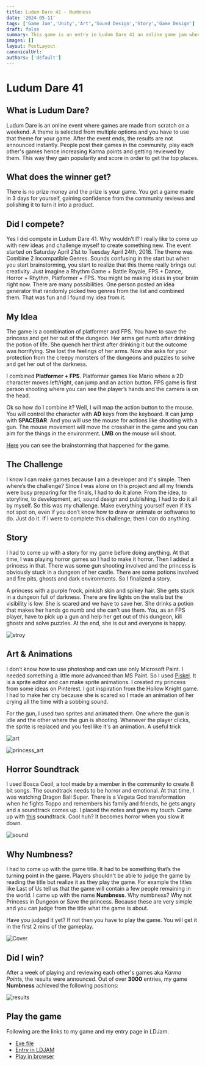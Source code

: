 ```yaml
---
title: Ludum Dare 41 - Numbness
date: '2024-05-11'
tags: ['Game Jam','Unity','Art','Sound Design','Story','Game Design']
draft: false
summary: This game is an entry in Ludum Dare 41 an online game jam where you have to make a game in 3 days on a selected theme.
images: []
layout: PostLayout
canonicalUrl:
authors: ['default']
---
```

# Ludum Dare 41

## What is Ludum Dare?

Ludum Dare is an online event where games are made from scratch on a weekend. A theme is selected from multiple options and you have to use that theme for your game. After the event ends, the results are not announced instantly. People post their games in the community, play each other's games hence increasing Karma points and getting reviewed by them. This way they gain popularity and score in order to get the top places.

## What does the winner get?

There is no prize money and the prize is your game. You get a game made in 3 days for yourself, gaining confidence from the community reviews and polishing it to turn it into a product.

## Did I compete?

Yes I did compete in Ludum Dare 41. Why wouldn’t I? I really like to come up with new ideas and challenge myself to create something new. The event started on Saturday April 21st to Tuesday April 24th, 2018. The theme was Combine 2 Incompatible Genres. Sounds confusing in the start but when you start brainstorming, you start to realize that this theme really brings out creativity. Just imagine a Rhythm Game + Battle Royale, FPS + Dance, Horror + Rhythm, Platformer + FPS. You might be making ideas in your brain right now. There are many possibilities. One person posted an idea generator that randomly picked two genres from the list and combined them. That was fun and I found my idea from it.

## My Idea

The game is a combination of platformer and FPS. You have to save the princess and get her out of the dungeon. Her arms get numb after drinking the potion of life. She quench her thirst after drinking it but the outcome was horrifying. She lost the feelings of her arms. Now she asks for your protection from the creepy monsters of the dungeons and puzzles to solve and get her out of the darkness.

I combined **Platformer + FPS**. Platformer games like Mario where a 2D character moves left/right, can jump and an action button. FPS game is first person shooting where you can see the player’s hands and the camera is on the head.

Ok so how do I combine it? Well, I will map the action button to the mouse. You will control the character with **AD** keys from the keyboard. It can jump with **SPACEBAR**. And you will use the mouse for actions like shooting with a gun. The mouse movement will move the crosshair in the game and you can aim for the things in the environment. **LMB** on the mouse will shoot.

[Here](https://docs.google.com/document/d/16D9Co-OY5_3aRj14urIs9UrAALge0xsu/edit?usp=sharing&ouid=107180224131090961968&rtpof=true&sd=true) you can see the brainstorming that happened for the game.

## The Challenge

I know I can make games because I am a developer and it's simple. Then where’s the challenge? Since I was alone on this project and all my friends were busy preparing for the finals, I had to do it alone. From the idea, to storyline, to development, art, sound design and publishing, I had to do it all by myself. So this was my challenge. Make everything yourself even if it’s not spot on, even if you don’t know how to draw or animate or softwares to do. Just do it. If I were to complete this challenge, then I can do anything.

## Story

I had to come up with a story for my game before doing anything. At that time, I was playing horror games so I had to make it horror. Then I added a princess in that. There was some gun shooting involved and the princess is obviously stuck in a dungeon of her castle. There are some potions involved and fire pits, ghosts and dark environments. So I finalized a story.

A princess with a purple frock, pinkish skin and spikey hair. She gets stuck in a dungeon full of darkness. There are fire lights on the walls but the visibility is low. She is scared and we have to save her. She drinks a potion that makes her hands go numb and she can’t use them. You, as an FPS player, have to pick up a gun and help her get out of this dungeon, kill ghosts and solve puzzles. At the end, she is out and everyone is happy.

![stroy](/static/images/blog/numbness_note_desc.png)

## Art & Animations

I don’t know how to use photoshop and can use only Microsoft Paint. I needed something a little more advanced than MS Paint. So I used [Piskel](https://www.piskelapp.com/). It is a sprite editor and can make sprite animations. I created my princess from some ideas on Pinterest. I got inspiration from the Hollow Knight game. I had to make her cry because she is scared so I made an animation of her crying all the time with a sobbing sound.

For the gun, I used two sprites and animated them. One where the gun is idle and the other where the gun is shooting. Whenever the player clicks, the sprite is replaced and you feel like it's an animation. A useful trick

![art](/static/images/blog/numbness_art.png)

![princess_art](/static/images/blog/numbness_princess.png)

## Horror Soundtrack

I used Bosca Ceoil, a tool made by a member in the community to create 8 bit songs. The soundtrack needs to be horror and emotional. At that time, I was watching Dragon Ball Super. There is a Vegeta God transformation when he fights Toppo and remembers his family and friends, he gets angry and a soundtrack comes up. I placed the notes and gave my touch. Came up with [this](https://www.youtube.com/watch?v=0Ii-1268-L0) soundtrack. Cool huh? It becomes horror when you slow it down.

![sound](/static/images/blog/numbness_sound.png)

## Why Numbness?

I had to come up with the game title. It had to be something that’s the turning point in the game. Players shouldn't be able to judge the game by reading the title but realize it as they play the game. For example the titles like Last of Us tell us that the game will contain a few people remaining in the world. I came up with the name **Numbness**. Why numbness? Why not Princess in Dungeon or Save the princess. Because these are very simple and you can judge from the title what the game is about.

Have you judged it yet? If not then you have to play the game. You will get it in the first 2 mins of the gameplay.

![Cover](/static/images/blog/numbness_cover.png)

## Did I win?

After a week of playing and reviewing each other's games aka *Karma Points*, the results were announced. Out of over **3000** entries, my game **Numbness** achieved the following positions:

![results](/static/images/blog/numbness_results.png)

## Play the game

Following are the links to my game and my entry page in LDJam.

- [Exe file](https://www.dropbox.com/sh/odutozutlms4xue/AACt8Fht2SwV_SS8yFS5CInza?dl=0)
- [Entry in LDJAM](https://ldjam.com/events/ludum-dare/41/numbness)
- [Play in browser](https://velocityengine7.itch.io/numbness)
